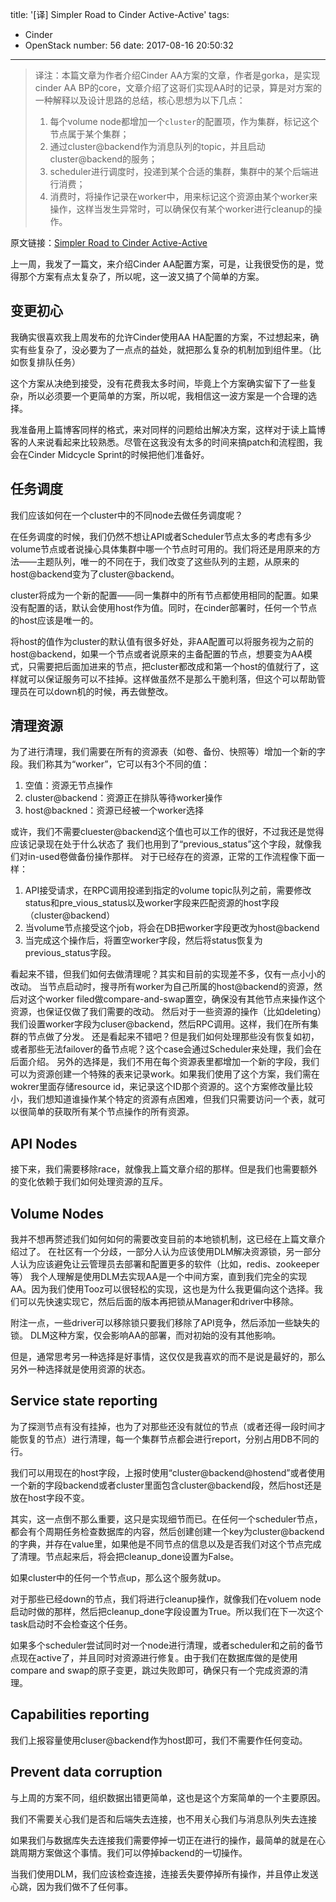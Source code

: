 title: '[译] Simpler Road to Cinder Active-Active'
tags:
  - Cinder
  - OpenStack
number: 56
date: 2017-08-16 20:50:32
---

> 译注：本篇文章为作者介绍Cinder AA方案的文章，作者是gorka，是实现cinder AA BP的core，文章介绍了这哥们实现AA时的记录，算是对方案的一种解释以及设计思路的总结，核心思想为以下几点：
> 1. 每个volume node都增加一个`cluster`的配置项，作为集群，标记这个节点属于某个集群；
> 2. 通过cluster@backend作为消息队列的topic，并且启动cluster@backend的服务；
> 3. scheduler进行调度时，投递到某个合适的集群，集群中的某个后端进行消费；
> 4. 消费时，将操作记录在worker中，用来标记这个资源由某个worker来操作，这样当发生异常时，可以确保仅有某个worker进行cleanup的操作。

原文链接：[Simpler Road to Cinder Active-Active](https://gorka.eguileor.com/simpler-road-to-cinder-active-active/)

<!--more-->

上一周，我发了一篇文，来介绍Cinder AA配置方案，可是，让我很受伤的是，觉得那个方案有点太复杂了，所以呢，这一波又搞了个简单的方案。

## 变更初心

我确实很喜欢我上周发布的允许Cinder使用AA HA配置的方案，不过想起来，确实有些复杂了，没必要为了一点点的益处，就把那么复杂的机制加到组件里。（比如恢复排队任务）

这个方案从决绝到接受，没有花费我太多时间，毕竟上个方案确实留下了一些复杂，所以必须要一个更简单的方案，所以呢，我相信这一波方案是一个合理的选择。

我准备用上篇博客同样的格式，来对同样的问题给出解决方案，这样对于读上篇博客的人来说看起来比较熟悉。尽管在这我没有太多的时间来搞patch和流程图，我会在Cinder Midcycle Sprint的时候把他们准备好。

## 任务调度
我们应该如何在一个cluster中的不同node去做任务调度呢？

在任务调度的时候，我们仍然不想让API或者Scheduler节点太多的考虑有多少volume节点或者说操心具体集群中哪一个节点时可用的。我们将还是用原来的方法——主题队列，唯一的不同在于，我们改变了这些队列的主题，从原来的host@backend变为了cluster@backend。

cluster将成为一个新的配置——同一集群中的所有节点都使用相同的配置。如果没有配置的话，默认会使用host作为值。同时，在cinder部署时，任何一个节点的host应该是唯一的。

将host的值作为cluster的默认值有很多好处，非AA配置可以将服务视为之前的host@backend，如果一个节点或者说原来的主备配置的节点，想要变为AA模式，只需要把后面加进来的节点，把cluster都改成和第一个host的值就行了，这样就可以保证服务可以不挂掉。这样做虽然不是那么干脆利落，但这个可以帮助管理员在可以down机的时候，再去做整改。

## 清理资源
为了进行清理，我们需要在所有的资源表（如卷、备份、快照等）增加一个新的字段。我们称其为“worker”，它可以有3个不同的值：
1. 空值：资源无节点操作
2. cluster@backend：资源正在排队等待worker操作
3. host@backned：资源已经被一个worker选择

或许，我们不需要cluester@backend这个值也可以工作的很好，不过我还是觉得应该记录现在处于什么状态了
我们也用到了“previous_status”这个字段，就像我们对in-used卷做备份操作那样。
对于已经存在的资源，正常的工作流程像下面一样：
1. API接受请求，在RPC调用投递到指定的volume topic队列之前，需要修改status和pre_vious_status以及worker字段来匹配资源的host字段（cluster@backend）
2. 当volume节点接受这个job，将会在DB把worker字段更改为host@backend
3. 当完成这个操作后，将置空worker字段，然后将status恢复为previous_status字段。

看起来不错，但我们如何去做清理呢？其实和目前的实现差不多，仅有一点小小的改动。
当节点启动时，搜寻所有worker为自己所属的host@backend的资源，然后对这个worker filed做compare-and-swap置空，确保没有其他节点来操作这个资源，也保证仅做了我们需要的改动。
然后对于一些资源的操作（比如deleting）我们设置worker字段为cluser@backend，然后RPC调用。这样，我们在所有集群的节点做了分发。
还是看起来不错吧？但是我们如何处理那些没有恢复如初，或者那些无法failover的备节点呢？这个case会通过Scheduler来处理，我们会在后面介绍。
另外的选择是，我们不用在每个资源表里都增加一个新的字段，我们可以为资源创建一个特殊的表来记录work。如果我们使用了这个方案，我们需在wokrer里面存储resource id，来记录这个ID那个资源的。这个方案修改量比较小，我们想知道谁操作某个特定的资源有点困难，但我们只需要访问一个表，就可以很简单的获取所有某个节点操作的所有资源。

## API Nodes
接下来，我们需要移除race，就像我上篇文章介绍的那样。但是我们也需要额外的变化依赖于我们如何处理资源的互斥。

## Volume Nodes
我并不想再赘述我们如何如何的需要改变目前的本地锁机制，这已经在上篇文章介绍过了。
在社区有一个分歧，一部分人认为应该使用DLM解决资源锁，另一部分人认为应该避免让云管理员去部署和配置更多的软件（比如，redis、zookeeper等）
我个人理解是使用DLM去实现AA是一个中间方案，直到我们完全的实现AA。因为我们使用Tooz可以很轻松的实现，这也是为什么我更偏向这个选择。我们可以先快速实现它，然后后面的版本再把锁从Manager和driver中移除。

附注一点，一些driver可以移除锁只要我们移除了API竞争，然后添加一些缺失的锁。
DLM这种方案，仅会影响AA的部署，而对初始的没有其他影响。

但是，通常思考另一种选择是好事情，这仅仅是我喜欢的而不是说是最好的，那么另外一种选择就是使用资源的状态。

## Service state reporting
为了探测节点有没有挂掉，也为了对那些还没有就位的节点（或者还得一段时间才能恢复的节点）进行清理，每一个集群节点都会进行report，分别占用DB不同的行。

我们可以用现在的host字段，上报时使用“cluster@backend@hostend”或者使用一个新的字段backend或者cluster里面包含cluster@backend段，然后host还是放在host字段不变。

其实，这一点倒不那么重要，这只是实现细节而已。在任何一个scheduler节点，都会有个周期任务检查数据库的内容，然后创建创建一个key为cluster@backend的字典，并存在value里，如果他是不同节点的信息以及是否我们对这个节点完成了清理。节点起来后，将会把cleanup_done设置为False。

如果cluster中的任何一个节点up，那么这个服务就up。

对于那些已经down的节点，我们将进行cleanup操作，就像我们在voluem node启动时做的那样，然后把cleanup_done字段设置为True。所以我们在下一次这个task启动时不会检查这个任务。

如果多个scheduler尝试同时对一个node进行清理，或者scheduler和之前的备节点现在active了，并且同时对资源进行修复。由于我们在数据库做的是使用compare and
swap的原子变更，跳过失败即可，确保只有一个完成资源的清理。

## Capabilities reporting
我们上报容量使用cluser@backend作为host即可，我们不需要作任何变动。

## Prevent data corruption
与上周的方案不同，组织数据出错更简单，这也是这个方案简单的一个主要原因。

我们不需要关心我们是否和后端失去连接，也不用关心我们与消息队列失去连接

如果我们与数据库失去连接我们需要停掉一切正在进行的操作，最简单的就是在心跳周期方案做这个事情。我们可以停掉backend的一切操作。

当我们使用DLM，我们应该检查连接，连接丢失要停掉所有操作，并且停止发送心跳，因为我们做不了任何事。
